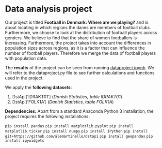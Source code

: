 # Data analysis project

Our project is titled **Football in Denmark: Where are we playing?** and is about locating in which regions the danes are members of football clubs. Furthermore, we choose to look at the distribution of football players across genders. We believe to find that the share of women footballers is increasing. Furthermore, the project takes into account the differences in population sizes across regions, as it is a factor that can influence the number of football players. Therefore we merge the data of football players with population data.

The **results** of the project can be seen from running [dataproject.ipynb](dataproject.ipynb). We will refer to the dataproject.py file to see further calculations and functions used in the project.

We apply the **following datasets**:

1. DstApi('IDRAKT01') (*Danish Statistics, table IDRAKT01*) 
1. DstApi('FOLK1A') (*Danish Statistics, table FOLK1A*)

**Dependencies:** Apart from a standard Anaconda Python 3 installation, the project requires the following installations:

``pip install pandas``
``pip install matplotlib.pyplot``
``pip install matplotlib.ticker``
``pip install numpy``
``pip install IPython``
``pip install git+https://github.com/alemartinello/dstapi``
``pip install geopandas``
``pip install ipywidgets``
